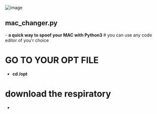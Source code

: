![image](https://github.com/elcasodepaz/mac_changer.py/assets/88005094/d7151208-80ac-4f0f-b226-f80f762189a7)

 <h2> mac_changer.py </h2>
- <b> a quick way to spoof your MAC with Python3 </b> 
# you can use any code editor of you'r choice
 
# GO TO YOUR OPT FILE 
  - <b> cd /opt <b> 
# download the respiratory 
- <b> 

